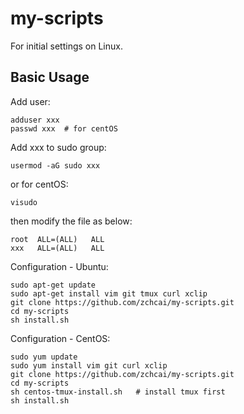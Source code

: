 # my-scripts
For initial settings on Linux.

## Basic Usage
Add user:
```
adduser xxx
passwd xxx  # for centOS
```
Add xxx to sudo group:
```
usermod -aG sudo xxx  
```
or for centOS:
```
visudo
```
then modify the file as below:
```
root  ALL=(ALL)   ALL
xxx   ALL=(ALL)   ALL
```

Configuration - Ubuntu:
```
sudo apt-get update
sudo apt-get install vim git tmux curl xclip
git clone https://github.com/zchcai/my-scripts.git
cd my-scripts
sh install.sh
```
Configuration - CentOS:
```
sudo yum update
sudo yum install vim git curl xclip
git clone https://github.com/zchcai/my-scripts.git
cd my-scripts
sh centos-tmux-install.sh   # install tmux first
sh install.sh
```
